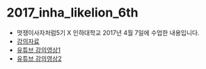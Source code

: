 # 2017_inha_likelion_6th
- 멋쟁이사자처럼5기 X 인하대학교  2017년 4월 7일에 수업한 내용입니다.
- [강의자료](http://slides.com/mingyunchae/likelion-at-5#/)
- [유튜브 강의영상1](https://www.youtube.com/watch?v=6EeCWhjGcYM&t=966s)
- [유튜브 강의영상2](https://www.youtube.com/watch?v=zorpiL4_QAE)